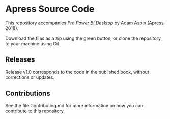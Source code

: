 # Apress Source Code

This repository accompanies [*Pro Power BI Desktop*](http://www.apress.com/9781484232095) by Adam Aspin (Apress, 2018).

[comment]: #cover


Download the files as a zip using the green button, or clone the repository to your machine using Git.

## Releases

Release v1.0 corresponds to the code in the published book, without corrections or updates.

## Contributions

See the file Contributing.md for more information on how you can contribute to this repository.
